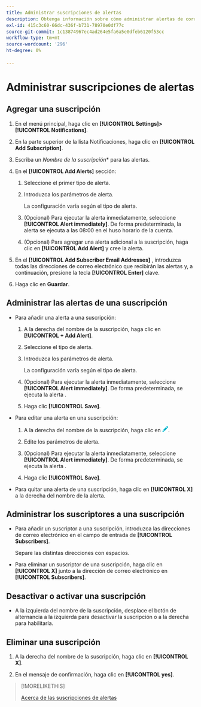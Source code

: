 ```yaml
---
title: Administrar suscripciones de alertas
description: Obtenga información sobre cómo administrar alertas de correo electrónico automáticas.
exl-id: 415c3c60-66dc-436f-b731-78970e0df77c
source-git-commit: 1c13874967ec4ad264e5fa6a5e0dfeb6120f53cc
workflow-type: tm+mt
source-wordcount: '296'
ht-degree: 0%

---
```


# Administrar suscripciones de alertas

## Agregar una suscripción

1. En el menú principal, haga clic en **[!UICONTROL Settings]>[!UICONTROL Notifications]**.

1. En la parte superior de la lista Notificaciones, haga clic en **[!UICONTROL Add Subscription]**.

1. Escriba un *Nombre de la suscripción** para las alertas.

1. En el **[!UICONTROL Add Alerts]** sección:

   1. Seleccione el primer tipo de alerta.

   1. Introduzca los parámetros de alerta.

      La configuración varía según el tipo de alerta.

   1. (Opcional) Para ejecutar la alerta inmediatamente, seleccione **[!UICONTROL Alert immediately]**. De forma predeterminada, la alerta se ejecuta a las 08:00 en el huso horario de la cuenta.

   1. (Opcional) Para agregar una alerta adicional a la suscripción, haga clic en **[!UICONTROL Add Alert]** y cree la alerta.

1. En el **[!UICONTROL Add Subscriber Email Addresses]** , introduzca todas las direcciones de correo electrónico que recibirán las alertas y, a continuación, presione la tecla **[!UICONTROL Enter]** clave.

1. Haga clic en **Guardar**.

## Administrar las alertas de una suscripción

* Para añadir una alerta a una suscripción:

   1. A la derecha del nombre de la suscripción, haga clic en **[!UICONTROL + Add Alert]**.

   1. Seleccione el tipo de alerta.

   1. Introduzca los parámetros de alerta.

      La configuración varía según el tipo de alerta.

   1. (Opcional) Para ejecutar la alerta inmediatamente, seleccione **[!UICONTROL Alert immediately]**. De forma predeterminada, se ejecuta la alerta <!-- at what time? -->.

   1. Haga clic **[!UICONTROL Save]**.

* Para editar una alerta en una suscripción:

   1. A la derecha del nombre de la suscripción, haga clic en ![Editar](/help/dsp/assets/edit.png).

   1. Edite los parámetros de alerta.

   1. (Opcional) Para ejecutar la alerta inmediatamente, seleccione **[!UICONTROL Alert immediately]**. De forma predeterminada, se ejecuta la alerta <!-- at what time? -->.

   1. Haga clic **[!UICONTROL Save]**.

* Para quitar una alerta de una suscripción, haga clic en **[!UICONTROL X]** a la derecha del nombre de la alerta.

## Administrar los suscriptores a una suscripción

* Para añadir un suscriptor a una suscripción, introduzca las direcciones de correo electrónico en el campo de entrada de **[!UICONTROL Subscribers]**.

   Separe las distintas direcciones con espacios.

* Para eliminar un suscriptor de una suscripción, haga clic en **[!UICONTROL X]** junto a la dirección de correo electrónico en **[!UICONTROL Subscribers]**.

## Desactivar o activar una suscripción

* A la izquierda del nombre de la suscripción, desplace el botón de alternancia a la izquierda para desactivar la suscripción o a la derecha para habilitarla.

## Eliminar una suscripción

1. A la derecha del nombre de la suscripción, haga clic en **[!UICONTROL X]**.

1. En el mensaje de confirmación, haga clic en **[!UICONTROL yes]**.

>[!MORELIKETHIS]
>
>[Acerca de las suscripciones de alertas](alerts-about.md)
